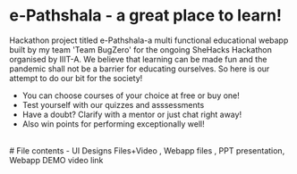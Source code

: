 # e-Pathshala - a great place to learn!

Hackathon project titled e-Pathshala-a multi functional educational webapp built by my team 'Team BugZero' for the ongoing SheHacks Hackathon organised by IIIT-A.
We believe that learning can be made fun and the pandemic shall not be a barrier for educating ourselves. So here is our attempt to do our bit for the society!
<ul>
<li>You can choose courses of your choice at free or buy one!</li>
<li>Test yourself with our quizzes and asssessments</li>
<li>Have a doubt? Clarify with a mentor or just chat right away!</li>
  <li>Also win points for performing exceptionally well!</li>
</ul>
<br>
# File contents - UI Designs Files+Video , Webapp files , PPT presentation, Webapp DEMO video link</li>

